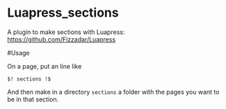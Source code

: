 # Luapress_sections
A plugin to make sections with Luapress: https://github.com/Fizzadar/Luapress

#Usage

On a page, put an line like

    $! sections !$

And then make in a directory ```sections``` a folder with the pages you want to be in that section.
